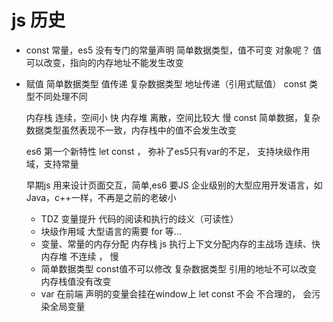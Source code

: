 # js 历史

- const
    常量，es5 没有专门的常量声明
    简单数据类型，值不可变
    对象呢？ 值可以改变，指向的内存地址不能发生改变

- 赋值
    简单数据类型 值传递
    复杂数据类型 地址传递（引用式赋值）
    const 类型不同处理不同

    内存栈  连续，空间小    快
    内存堆  离散，空间比较大  慢
    const 简单数据，复杂数据类型虽然表现不一致，内存栈中的值不会发生改变

    es6 第一个新特性 let const ， 弥补了es5只有var的不足， 支持块级作用域，支持常量

    早期js 用来设计页面交互，简单,es6 要JS 企业级别的大型应用开发语言，如Java，c++一样，不再是之前的老破小
    - TDZ 变量提升  代码的阅读和执行的歧义（可读性）
    - 块级作用域
        大型语言的需要
        for 等...
    - 变量、常量的内存分配
        内存栈  js 执行上下文分配内存的主战场
        连续、快
        内存堆 不连续 ， 慢
    - 简单数据类型 const值不可以修改
      复杂数据类型 引用的地址不可以改变
      内存栈值没有改变
    - var 在前端 声明的变量会挂在window上
      let const 不会
      不合理的，  会污染全局变量

    

